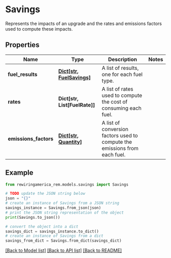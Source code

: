 # Savings

Represents the impacts of an upgrade and the rates and emissions factors used to compute these impacts.

## Properties

Name | Type | Description | Notes
------------ | ------------- | ------------- | -------------
**fuel_results** | [**Dict[str, FuelSavings]**](FuelSavings.md) | A list of results, one for each fuel type. | 
**rates** | **Dict[str, List[FuelRate]]** | A list of rates used to compute the cost of consuming each fuel. | 
**emissions_factors** | [**Dict[str, Quantity]**](Quantity.md) | A list of conversion factors used to compute the emissions from each fuel. | 

## Example

```python
from rewiringamerica_rem.models.savings import Savings

# TODO update the JSON string below
json = "{}"
# create an instance of Savings from a JSON string
savings_instance = Savings.from_json(json)
# print the JSON string representation of the object
print(Savings.to_json())

# convert the object into a dict
savings_dict = savings_instance.to_dict()
# create an instance of Savings from a dict
savings_from_dict = Savings.from_dict(savings_dict)
```
[[Back to Model list]](../README.md#documentation-for-models) [[Back to API list]](../README.md#documentation-for-api-endpoints) [[Back to README]](../README.md)


